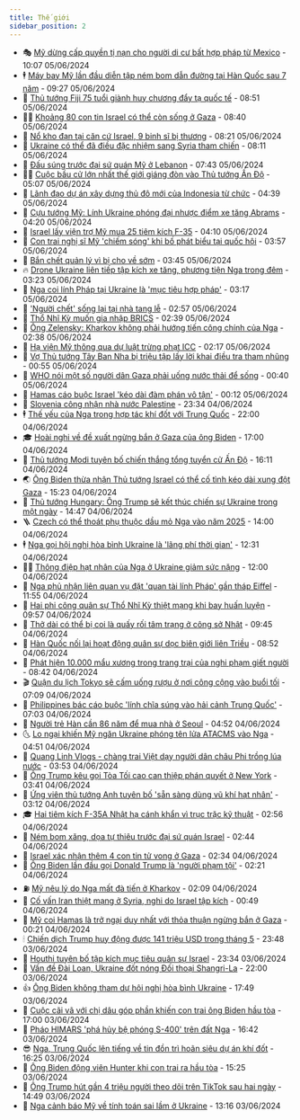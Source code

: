 ```yaml
---
title: Thế giới
sidebar_position: 2
---
```


<!-- vnexpress-the-gioi:START -->
- 🎭 [Mỹ dừng cấp quyền tị nạn cho người di cư bất hợp pháp từ Mexico](https://vnexpress.net/my-dung-cap-quyen-ti-nan-cho-nguoi-di-cu-bat-hop-phap-tu-mexico-4754709.html) - 10:07 05/06/2024
- 🕴 [Máy bay Mỹ lần đầu diễn tập ném bom dẫn đường tại Hàn Quốc sau 7 năm](https://vnexpress.net/may-bay-my-lan-dau-dien-tap-nem-bom-dan-duong-tai-han-quoc-sau-7-nam-4754716.html) - 09:27 05/06/2024
- 🤭 [Thủ tướng Fiji 75 tuổi giành huy chương đẩy tạ quốc tế](https://vnexpress.net/thu-tuong-fiji-75-tuoi-gianh-huy-chuong-day-ta-quoc-te-4754721.html) - 08:51 05/06/2024
- 🧑‍💻 [Khoảng 80 con tin Israel có thể còn sống ở Gaza](https://vnexpress.net/khoang-80-con-tin-israel-co-the-con-song-o-gaza-4754669.html) - 08:40 05/06/2024
- 🦏 [Nổ kho đạn tại căn cứ Israel, 9 binh sĩ bị thương](https://vnexpress.net/no-kho-dan-tai-can-cu-israel-9-binh-si-bi-thuong-4754643.html) - 08:21 05/06/2024
- 🦒 [Ukraine có thể đã điều đặc nhiệm sang Syria tham chiến](https://vnexpress.net/ukraine-co-the-da-dieu-dac-nhiem-sang-syria-tham-chien-4754528.html) - 08:11 05/06/2024
- 🌈 [Đấu súng trước đại sứ quán Mỹ ở Lebanon](https://vnexpress.net/dau-sung-truoc-dai-su-quan-my-o-lebanon-4754639.html) - 07:43 05/06/2024
- 🧑‍🏫 [Cuộc bầu cử lớn nhất thế giới giáng đòn vào Thủ tướng Ấn Độ](https://vnexpress.net/cuoc-bau-cu-lon-nhat-the-gioi-giang-don-vao-thu-tuong-an-do-4754503.html) - 05:07 05/06/2024
- 🐲 [Lãnh đạo dự án xây dựng thủ đô mới của Indonesia từ chức](https://vnexpress.net/lanh-dao-du-an-xay-dung-thu-do-moi-cua-indonesia-tu-chuc-4754571.html) - 04:39 05/06/2024
- 🦒 [Cựu tướng Mỹ: Lính Ukraine phóng đại nhược điểm xe tăng Abrams](https://vnexpress.net/cuu-tuong-my-linh-ukraine-phong-dai-nhuoc-diem-xe-tang-abrams-4754446.html) - 04:20 05/06/2024
- 🐻 [Israel lấy viện trợ Mỹ mua 25 tiêm kích F-35](https://vnexpress.net/israel-lay-vien-tro-my-mua-25-tiem-kich-f-35-4754511.html) - 04:10 05/06/2024
- 🚀 [Con trai nghị sĩ Mỹ &#39;chiếm sóng&#39; khi bố phát biểu tại quốc hội](https://vnexpress.net/con-trai-nghi-si-my-chiem-song-khi-bo-phat-bieu-tai-quoc-hoi-4754506.html) - 03:57 05/06/2024
- 🥰 [Bắn chết quản lý vì bị cho về sớm](https://vnexpress.net/ban-chet-quan-ly-vi-bi-cho-ve-som-4754461.html) - 03:45 05/06/2024
- 🔥 [Drone Ukraine liên tiếp tập kích xe tăng, phương tiện Nga trong đêm](https://vnexpress.net/drone-ukraine-lien-tiep-tap-kich-xe-tang-phuong-tien-nga-trong-dem-4754464.html) - 03:23 05/06/2024
- 🥳 [Nga coi lính Pháp tại Ukraine là &#39;mục tiêu hợp pháp&#39;](https://vnexpress.net/nga-coi-linh-phap-tai-ukraine-la-muc-tieu-hop-phap-4754422.html) - 03:17 05/06/2024
- 💼 [&#39;Người chết&#39; sống lại tại nhà tang lễ](https://vnexpress.net/nguoi-chet-song-lai-tai-nha-tang-le-4754452.html) - 02:57 05/06/2024
- 🤡 [Thổ Nhĩ Kỳ muốn gia nhập BRICS](https://vnexpress.net/tho-nhi-ky-muon-gia-nhap-brics-4754431.html) - 02:39 05/06/2024
- 🌁 [Ông Zelensky: Kharkov không phải hướng tiến công chính của Nga](https://vnexpress.net/ong-zelensky-kharkov-khong-phai-huong-tien-cong-chinh-cua-nga-4754435.html) - 02:38 05/06/2024
- 🤩 [Hạ viện Mỹ thông qua dự luật trừng phạt ICC](https://vnexpress.net/ha-vien-my-thong-qua-du-luat-trung-phat-icc-4754438.html) - 02:17 05/06/2024
- 🎉 [Vợ Thủ tướng Tây Ban Nha bị triệu tập lấy lời khai điều tra tham nhũng](https://vnexpress.net/vo-thu-tuong-tay-ban-nha-bi-trieu-tap-lay-loi-khai-dieu-tra-tham-nhung-4754396.html) - 00:55 05/06/2024
- 🎉 [WHO nói một số người dân Gaza phải uống nước thải để sống](https://vnexpress.net/who-noi-mot-so-nguoi-dan-gaza-phai-uong-nuoc-thai-de-song-4754392.html) - 00:40 05/06/2024
- 🌁 [Hamas cáo buộc Israel &#39;kéo dài đàm phán vô tận&#39;](https://vnexpress.net/hamas-cao-buoc-israel-keo-dai-dam-phan-vo-tan-4754390.html) - 00:12 05/06/2024
- 🌊 [Slovenia công nhận nhà nước Palestine](https://vnexpress.net/slovenia-cong-nhan-nha-nuoc-palestine-4754389.html) - 23:34 04/06/2024
- 🕴 [Thế yếu của Nga trong hợp tác khí đốt với Trung Quốc](https://vnexpress.net/the-yeu-cua-nga-trong-hop-tac-khi-dot-voi-trung-quoc-4754042.html) - 22:00 04/06/2024
- 🎓 [Hoài nghi về đề xuất ngừng bắn ở Gaza của ông Biden](https://vnexpress.net/hoai-nghi-ve-de-xuat-ngung-ban-o-gaza-cua-ong-biden-4753579.html) - 17:00 04/06/2024
- 🦩 [Thủ tướng Modi tuyên bố chiến thắng tổng tuyển cử Ấn Độ](https://vnexpress.net/thu-tuong-modi-tuyen-bo-chien-thang-tong-tuyen-cu-an-do-4754348.html) - 16:11 04/06/2024
- 🌏 [Ông Biden thừa nhận Thủ tướng Israel có thể cố tình kéo dài xung đột Gaza](https://vnexpress.net/ong-biden-thua-nhan-thu-tuong-israel-co-the-co-tinh-keo-dai-xung-dot-gaza-4754354.html) - 15:23 04/06/2024
- 🌋 [Thủ tướng Hungary: Ông Trump sẽ kết thúc chiến sự Ukraine trong một ngày](https://vnexpress.net/thu-tuong-hungary-ong-trump-se-ket-thuc-chien-su-ukraine-trong-mot-ngay-4754337.html) - 14:47 04/06/2024
- 🪜 [Czech có thể thoát phụ thuộc dầu mỏ Nga vào năm 2025](https://vnexpress.net/czech-co-the-thoat-phu-thuoc-dau-mo-nga-vao-nam-2025-4754332.html) - 14:00 04/06/2024
- 🕴 [Nga gọi hội nghị hòa bình Ukraine là &#39;lãng phí thời gian&#39;](https://vnexpress.net/nga-goi-hoi-nghi-hoa-binh-ukraine-la-lang-phi-thoi-gian-4754319.html) - 12:31 04/06/2024
- 🧑‍🏫 [Thông điệp hạt nhân của Nga ở Ukraine giảm sức nặng](https://vnexpress.net/thong-diep-hat-nhan-cua-nga-o-ukraine-giam-suc-nang-4753984.html) - 12:00 04/06/2024
- 🌮 [Nga phủ nhận liên quan vụ đặt &#39;quan tài lính Pháp&#39; gần tháp Eiffel](https://vnexpress.net/nga-phu-nhan-lien-quan-vu-dat-quan-tai-linh-phap-gan-thap-eiffel-4754299.html) - 11:55 04/06/2024
- 🚦 [Hai phi công quân sự Thổ Nhĩ Kỳ thiệt mạng khi bay huấn luyện](https://vnexpress.net/hai-phi-cong-quan-su-tho-nhi-ky-thiet-mang-khi-bay-huan-luyen-4754261.html) - 09:57 04/06/2024
- 💫 [Thở dài có thể bị coi là quấy rối tâm trạng ở công sở Nhật](https://vnexpress.net/tho-dai-co-the-bi-coi-la-quay-roi-tam-trang-o-cong-so-nhat-4754190.html) - 09:45 04/06/2024
- 🤡 [Hàn Quốc nối lại hoạt động quân sự dọc biên giới liên Triều](https://vnexpress.net/han-quoc-noi-lai-hoat-dong-quan-su-doc-bien-gioi-lien-trieu-4754154.html) - 08:52 04/06/2024
- 🦣 [Phát hiện 10.000 mẩu xương trong trang trại của nghi phạm giết người](https://vnexpress.net/phat-hien-10-000-mau-xuong-trong-trang-trai-cua-nghi-pham-giet-nguoi-4754191.html) - 08:42 04/06/2024
- 🎬 [Quận du lịch Tokyo sẽ cấm uống rượu ở nơi công cộng vào buổi tối](https://vnexpress.net/quan-du-lich-tokyo-se-cam-uong-ruou-o-noi-cong-cong-vao-buoi-toi-4754030.html) - 07:09 04/06/2024
- 🎉 [Philippines bác cáo buộc &#39;lính chĩa súng vào hải cảnh Trung Quốc&#39;](https://vnexpress.net/philippines-bac-cao-buoc-linh-chia-sung-vao-hai-canh-trung-quoc-4754057.html) - 07:03 04/06/2024
- 🎡 [Người trẻ Hàn cần 86 năm để mua nhà ở Seoul](https://vnexpress.net/nguoi-tre-han-can-86-nam-de-mua-nha-o-seoul-4754091.html) - 04:52 04/06/2024
- 🌜 [Lo ngại khiến Mỹ ngăn Ukraine phóng tên lửa ATACMS vào Nga](https://vnexpress.net/lo-ngai-khien-my-ngan-ukraine-phong-ten-lua-atacms-vao-nga-4754082.html) - 04:51 04/06/2024
- 🎡 [Quang Linh Vlogs - chàng trai Việt dạy người dân châu Phi trồng lúa nước](https://vnexpress.net/chang-trai-viet-day-nguoi-dan-chau-phi-trong-lua-nuoc-4753859.html) - 03:53 04/06/2024
- 🤗 [Ông Trump kêu gọi Tòa Tối cao can thiệp phán quyết ở New York](https://vnexpress.net/ong-trump-keu-goi-toa-toi-cao-can-thiep-phan-quyet-o-new-york-4753995.html) - 03:41 04/06/2024
- 🦩 [Ứng viên thủ tướng Anh tuyên bố &#39;sẵn sàng dùng vũ khí hạt nhân&#39;](https://vnexpress.net/ung-vien-thu-tuong-anh-tuyen-bo-san-sang-dung-vu-khi-hat-nhan-4754032.html) - 03:12 04/06/2024
- 🎓 [Hai tiêm kích F-35A Nhật hạ cánh khẩn vì trục trặc kỹ thuật](https://vnexpress.net/hai-tiem-kich-f-35a-nhat-ha-canh-khan-vi-truc-trac-ky-thuat-4754013.html) - 02:56 04/06/2024
- 🌁 [Ném bom xăng, dọa tự thiêu trước đại sứ quán Israel](https://vnexpress.net/nem-bom-xang-doa-tu-thieu-truoc-dai-su-quan-israel-4753978.html) - 02:44 04/06/2024
- 🤩 [Israel xác nhận thêm 4 con tin tử vong ở Gaza](https://vnexpress.net/israel-xac-nhan-them-4-con-tin-tu-vong-o-gaza-4754007.html) - 02:34 04/06/2024
- 👹 [Ông Biden lần đầu gọi Donald Trump là &#39;người phạm tội&#39;](https://vnexpress.net/ong-biden-lan-dau-goi-donald-trump-la-nguoi-pham-toi-4753982.html) - 02:21 04/06/2024
- ⛽️ [Mỹ nêu lý do Nga mất đà tiến ở Kharkov](https://vnexpress.net/my-neu-ly-do-nga-mat-da-tien-o-kharkov-4753997.html) - 02:09 04/06/2024
- 🚀 [Cố vấn Iran thiệt mạng ở Syria, nghi do Israel tập kích](https://vnexpress.net/co-van-iran-thiet-mang-o-syria-nghi-do-israel-tap-kich-4753954.html) - 00:49 04/06/2024
- 🎡 [Mỹ coi Hamas là trở ngại duy nhất với thỏa thuận ngừng bắn ở Gaza](https://vnexpress.net/my-coi-hamas-la-tro-ngai-duy-nhat-voi-thoa-thuan-ngung-ban-o-gaza-4753955.html) - 00:21 04/06/2024
- 🕯 [Chiến dịch Trump huy động được 141 triệu USD trong tháng 5](https://vnexpress.net/chien-dich-trump-huy-dong-duoc-141-trieu-usd-trong-thang-5-4753949.html) - 23:48 03/06/2024
- 🐻 [Houthi tuyên bố tập kích mục tiêu quân sự Israel](https://vnexpress.net/houthi-tuyen-bo-tap-kich-muc-tieu-quan-su-israel-4753944.html) - 23:34 03/06/2024
- 🚦 [Vấn đề Đài Loan, Ukraine đốt nóng Đối thoại Shangri-La](https://vnexpress.net/van-de-dai-loan-ukraine-dot-nong-doi-thoai-shangri-la-4753530.html) - 22:00 03/06/2024
- 👍 [Ông Biden không tham dự hội nghị hòa bình Ukraine](https://vnexpress.net/ong-biden-khong-tham-du-hoi-nghi-hoa-binh-ukraine-4753925.html) - 17:49 03/06/2024
- 🚀 [Cuộc cãi vã với chị dâu góp phần khiến con trai ông Biden hầu tòa](https://vnexpress.net/cuoc-cai-va-voi-chi-dau-gop-phan-khien-con-trai-ong-biden-hau-toa-4753573.html) - 17:00 03/06/2024
- 🌮 [Pháo HIMARS &#39;phá hủy bệ phóng S-400&#39; trên đất Nga](https://vnexpress.net/phao-himars-pha-huy-be-phong-s-400-tren-dat-nga-4753915.html) - 16:42 03/06/2024
- 😎 [Nga, Trung Quốc lên tiếng về tin đồn trì hoãn siêu dự án khí đốt](https://vnexpress.net/nga-trung-quoc-len-tieng-ve-tin-don-tri-hoan-sieu-du-an-khi-dot-4753853.html) - 16:25 03/06/2024
- 🐲 [Ông Biden động viên Hunter khi con trai ra hầu tòa](https://vnexpress.net/ong-biden-dong-vien-hunter-khi-con-trai-ra-hau-toa-4753907.html) - 15:25 03/06/2024
- 💫 [Ông Trump hút gần 4 triệu người theo dõi trên TikTok sau hai ngày](https://vnexpress.net/ong-trump-hut-gan-4-trieu-nguoi-theo-doi-tren-tiktok-sau-hai-ngay-4753906.html) - 14:49 03/06/2024
- 👀 [Nga cảnh báo Mỹ về tính toán sai lầm ở Ukraine](https://vnexpress.net/nga-canh-bao-my-ve-tinh-toan-sai-lam-o-ukraine-4753812.html) - 13:16 03/06/2024<!-- vnexpress-the-gioi:END -->